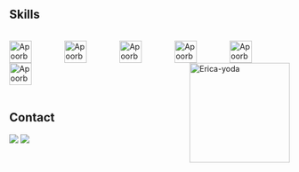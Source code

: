 ## Skills
<div style="display: inline_block"><br>
  <img height="40" align="center" alt="Apoorb-Python" height="30" width="40" src="https://cdn.jsdelivr.net/gh/devicons/devicon/icons/python/python-original.svg">
 &nbsp;&nbsp;&nbsp;&nbsp;&nbsp;&nbsp;&nbsp;&nbsp;&nbsp;&nbsp;&nbsp;&nbsp;&nbsp;
   <img height="40" align="center" alt="Apoorb-PyCharm" height="30" width="40" src="https://cdn.jsdelivr.net/gh/devicons/devicon/icons/pycharm/pycharm-plain.svg">
  &nbsp;&nbsp;&nbsp;&nbsp;&nbsp;&nbsp;&nbsp;&nbsp;&nbsp;&nbsp;&nbsp;&nbsp;&nbsp;
  <img height="40" align="center" alt="Apoorb-Jupyter" height="30" width="40" src="https://cdn.jsdelivr.net/gh/devicons/devicon/icons/jupyter/jupyter-original-wordmark.svg">
 &nbsp;&nbsp;&nbsp;&nbsp;&nbsp;&nbsp;&nbsp;&nbsp;&nbsp;&nbsp;&nbsp;&nbsp;&nbsp;
  <img height="40" align="center" alt="Apoorb-Anaconda" height="30" width="40" src="https://cdn.jsdelivr.net/gh/devicons/devicon/icons/anaconda/anaconda-original-wordmark.svg">
 &nbsp;&nbsp;&nbsp;&nbsp;&nbsp;&nbsp;&nbsp;&nbsp;&nbsp;&nbsp;&nbsp;&nbsp;&nbsp;
  <img height="40" align="center" alt="Apoorb-MySQL" height="30" width="40" src="https://cdn.jsdelivr.net/gh/devicons/devicon/icons/mysql/mysql-original-wordmark.svg">
 &nbsp;&nbsp;&nbsp;&nbsp;&nbsp;&nbsp;&nbsp;&nbsp;&nbsp;&nbsp;&nbsp;&nbsp;&nbsp;
  <img height="40" align="center" alt="Apoorb-R" height="30" width="40" src="https://cdn.jsdelivr.net/gh/devicons/devicon/icons/r/r-original.svg">
 <img align="right" height="180em" alt="Erica-yoda" src="https://media.giphy.com/media/VekcnHOwOI5So/giphy.gif">
</div>
  
</br>

## Contact 
<div> 
  <a href="https://www.linkedin.com/in/apoorb" target="_blank"><img src="https://img.shields.io/badge/-LinkedIn-%230077B5?style=for-the-badge&logo=linkedin&logoColor=white" target="_blank"></a> 
  <a href = "mailto: apoorb2510@gmail.com"><img src="https://img.shields.io/badge/-Gmail-%23333?style=for-the-badge&logo=gmail&logoColor=white" target="_blank"></a>
 </br>
</br>
 
<!--  ![snake animation](https://github.com/Apoorb/Apoorb/blob/output/github-contribution-grid-snake2.svg) -->

</div>
